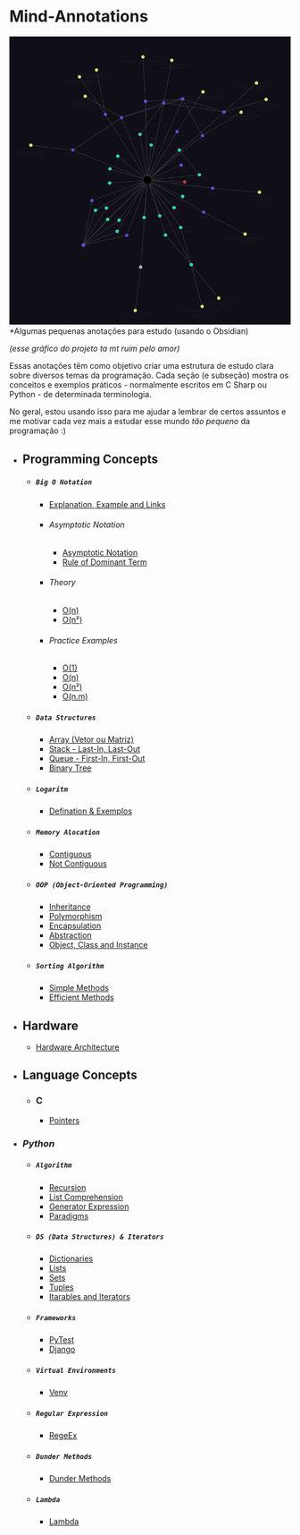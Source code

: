 # Mind-Annotations
![](Images/README/Pasted%20image%2020241119000937.png)
*Algumas pequenas anotações para estudo (usando o Obsidian)

*(esse gráfico do projeto ta mt ruim pelo amor)*

Essas anotações têm como objetivo criar uma estrutura de estudo clara sobre diversos temas da programação. Cada seção (e subseção) mostra os conceitos e exemplos práticos - normalmente escritos em C Sharp ou Python - de determinada terminologia.

No geral, estou usando isso para me ajudar a lembrar de certos assuntos e me motivar cada vez mais a estudar esse mundo *tão pequeno* da programação :)



- ## **Programming Concepts**
	- ##### `Big O Notation`
		- [Explanation, Example and Links](Programming%20Concepts/Big%20O%20Notation/Explanation,%20Example%20and%20Links.md)
		
		- ###### Asymptotic Notation
			- [Asymptotic Notation](Programming%20Concepts/Big%20O%20Notation/Asymptotic%20Notation/Asymptotic%20Notation.md)
			- [Rule of Dominant Term](Programming%20Concepts/Big%20O%20Notation/Asymptotic%20Notation/Rule%20of%20Dominant%20Term.md) 

		- ###### Theory
			- [O(n)](Programming%20Concepts/Big%20O%20Notation/Theory/O(n).md)
			- [O(n²)](Programming%20Concepts/Big%20O%20Notation/Theory/O(n²).md) 
		
		- ###### Practice Examples
			- [O(1)](Programming%20Concepts/Big%20O%20Notation/Practice%20Examples/O(1).md) 
			- [O(n)](Programming%20Concepts/Big%20O%20Notation/Practice%20Examples/O(n).md) 
			- [O(n²)](Programming%20Concepts/Big%20O%20Notation/Practice%20Examples/O(n²).md) 
			- [O(n.m)](Programming%20Concepts/Big%20O%20Notation/Practice%20Examples/O(n.m).md) 
	
	- ##### `Data Structures`
		- [Array (Vetor ou Matriz)](Programming%20Concepts/Data%20Structures/Array%20(Vetor%20ou%20Matriz).md)
		- [Stack - Last-In, Last-Out](Programming%20Concepts/Data%20Structures/Stack%20-%20Last-In,%20Last-Out.md)
		- [Queue - First-In, First-Out](Programming%20Concepts/Data%20Structures/Queue%20-%20First-In,%20First-Out.md)
		- [Binary Tree](Programming%20Concepts/Data%20Structures/Binary%20Tree.md)
	
	- ##### `Logaritm`
		- [Defination & Exemplos](Programming%20Concepts/Logaritm/Defination%20&%20Exemplos.md)
	
	- ##### `Memory Alocation`
		- [Contiguous](Programming%20Concepts/Memory%20Alocation/Contiguous.md)
		- [Not Contiguous](Programming%20Concepts/Memory%20Alocation/Not%20Contiguous.md)
	
	- ##### `OOP (Object-Oriented Programming)`
		- [Inheritance](Programming%20Concepts/OOP%20(Object-Oriented%20Programming)/Inheritance.md)
		- [Polymorphism](Programming%20Concepts/OOP%20(Object-Oriented%20Programming)/Polymorphism.md)
		- [Encapsulation](Programming%20Concepts/OOP%20(Object-Oriented%20Programming)/Encapsulation.md)
		- [Abstraction](Programming%20Concepts/OOP%20(Object-Oriented%20Programming)/Abstraction.md)
		- [Object, Class and Instance](Programming%20Concepts/OOP%20(Object-Oriented%20Programming)/Object,%20Class%20and%20Instance.md)
	
	- ##### `Sorting Algorithm`
		- [Simple Methods](Programming%20Concepts/Sorting%20Algorithm/Simple%20Methods.md)
		- [Efficient Methods](Programming%20Concepts/Sorting%20Algorithm/Efficient%20Methods.md)


- ## **Hardware**
	- [Hardware Architecture](Hardware/Hardware%20Architecture.md)


- ## **Language Concepts**

	- ### C
		- [Pointers](Language%20Concepts/C/Pointers.md)


- ### *Python*

	- ##### `Algorithm`
		- [Recursion](Language%20Concepts/Python/Algorithm/Recursion.md)
		- [List Comprehension](Language%20Concepts/Python/Algorithm/List%20Comprehension.md)
		- [Generator Expression](Language%20Concepts/Python/Algorithm/Generator%20Expression.md)
		- [Paradigms](Language%20Concepts/Python/Algorithm/Paradigms.md)
	
	- ##### `DS (Data Structures) & Iterators`
		- [Dictionaries](Language%20Concepts/Python/DS%20&%20Iterators/Dictionaries.md)
		- [Lists](Language%20Concepts/Python/DS%20&%20Iterators/Lists.md)
		- [Sets](Language%20Concepts/Python/DS%20&%20Iterators/Sets.md)
		- [Tuples](Language%20Concepts/Python/DS%20&%20Iterators/Tuples.md)
		- [Itarables and Iterators](Language%20Concepts/Python/DS%20&%20Iterators/Itarables%20and%20Iterators.md)
	
	- ##### `Frameworks`
		- [PyTest](Language%20Concepts/Python/Frameworks/PyTest.md)
		- [Django](Language%20Concepts/Python/Frameworks/Django.md)
	
	- ##### `Virtual Environments`
		- [Venv](Language%20Concepts/Python/Virtual%20Environments/Venv.md)
	
	- ##### `Regular Expression`
		- [RegeEx](Language%20Concepts/Python/Regular%20Expression/RegeEx.md)
	
	- ##### `Dunder Methods`
		- [Dunder Methods](Language%20Concepts/Python/Dunder%20Methods/Dunder%20Methods.md)
	
	- ##### `Lambda`
		- [Lambda](Language%20Concepts/Python/Lambda/Lambda.md)